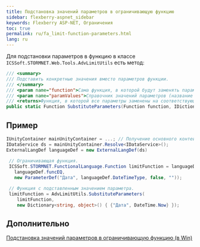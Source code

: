```yaml
---
title: Подстановка значений параметров в ограничивающую функцию
sidebar: flexberry-aspnet_sidebar
keywords: Flexberry ASP-NET, Ограничения
toc: true
permalink: ru/fa_limit-function-parameters.html
lang: ru
---
```


Для подстановки параметров в функцию в классе `ICSSoft.STORMNET.Web.Tools.AdvLimitUtils` есть метод:

```csharp 
/// <summary>
/// Подставить конкретные значения вместо параметров функции.
/// </summary>
/// <param name="function">Сама функция, в которой будут заменять параметры.</param>
/// <param name="paramValues">Справочник значений параметров (название параметра - значение).</param>  
/// <returns>Функция, в которой все параметры заменены на соответствующие значения.</returns>
public static Function SubstituteParameters(Function function, IDictionary<string, object> paramValues)
``` 

## Пример

```csharp
IUnityContainer mainUnityContainer = ...; // Получение основного контейнера для работы с Unity.
IDataService ds = mainUnityContainer.Resolve<IDataService>();
ExternalLangDef languageDef = new ExternalLangDef(ds)
 
 // Ограничивающая функция.
 ICSSoft.STORMNET.FunctionalLanguage.Function limitFunction = languageDef.GetFunction(
   languageDef.funcEQ,
   new ParameterDef("Дата", languageDef.DateTimeType, false, "")); 

 // Функция с подставленным значением параметра.
 limitFunction = AdvLimitUtils.SubstituteParameters(
    limitFunction,
    new Dictionary<string, object>() { {"Дата", DateTime.Now} });
```

## Дополнительно

[Подстановка значений параметров в ограничивающую функцию (в Win)](fw_limit-function-insert-parameters-values.html)
